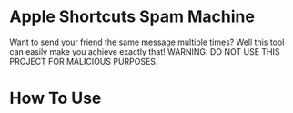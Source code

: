 # Apple Shortcuts Spam Machine
Want to send your friend the same message multiple times? Well this tool can easily make you achieve exactly that! WARNING: DO NOT USE THIS PROJECT FOR MALICIOUS PURPOSES.

# How To Use
